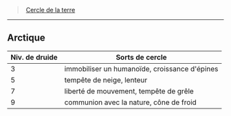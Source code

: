 ﻿---
!GenericItem
Name: Arctique
Id: druid_earth_hd.md#arctique
ParentLink: druid_earth_hd.md#cercle-de-la-terre
ParentName: Cercle de la terre
NameLevel: 2
Attributes: {}
AttributesDictionary: >+
  {}

---
> [Cercle de la terre](hd_druid_earth.md)

---

## Arctique

|Niv. de druide|Sorts de cercle|
|---|---|
|3|immobiliser un humanoïde, croissance d'épines|
|5|tempête de neige, lenteur|
|7|liberté de mouvement, tempête de grêle|
|9|communion avec la nature, cône de froid|

